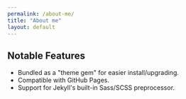 ```yaml
---
permalink: /about-me/
title: "About me"
layout: default
---
```




## Notable Features

- Bundled as a "theme gem" for easier install/upgrading.
- Compatible with GitHub Pages.
- Support for Jekyll's built-in Sass/SCSS preprocessor.
